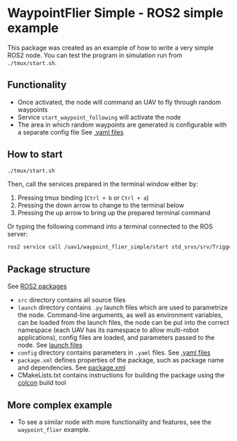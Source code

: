 # WaypointFlier Simple - ROS2 simple example

This package was created as an example of how to write a very simple ROS2 node.
You can test the program in simulation run from `./tmux/start.sh`.

## Functionality

* Once activated, the node will command an UAV to fly through random waypoints
* Service `start_waypoint_following` will activate the node
* The area in which random waypoints are generated is configurable with a separate config file See [.yaml files](https://docs.ros.org/en/jazzy/Tutorials/Intermediate/Launch/Using-ROS2-Launch-For-Large-Projects.html)

## How to start

```bash
./tmux/start.sh
```

Then, call the services prepared in the terminal window either by:

1. Pressing tmux binding (`Ctrl + b` or `Ctrl + a`)
2. Pressing the down arrow to change to the terminal below
3. Pressing the up arrow to bring up the prepared terminal command

Or typing the following command into a terminal connected to the ROS server:
```bash
ros2 service call /uav1/waypoint_flier_simple/start std_srvs/srv/Trigger
```

## Package structure

See [ROS2 packages](https://docs.ros.org/en/jazzy/Tutorials/Beginner-Client-Libraries/Creating-Your-First-ROS2-Package.html)

* `src` directory contains all source files
* `launch` directory contains `.py` launch files which are used to parametrize the node. Command-line arguments, as well as environment variables, can be loaded from the launch files, the node can be put into the correct namespace (each UAV has its namespace to allow multi-robot applications), config files are loaded, and parameters passed to the node. See [launch files](https://docs.ros.org/en/jazzy/Tutorials/Intermediate/Launch/Using-ROS2-Launch-For-Large-Projects.html)
* `config` directory contains parameters in `.yaml` files. See [.yaml files](https://docs.ros.org/en/jazzy/Tutorials/Intermediate/Launch/Using-ROS2-Launch-For-Large-Projects.html)
* `package.xml` defines properties of the package, such as package name and dependencies. See [package.xml](https://docs.ros.org/en/jazzy/Tutorials/Beginner-Client-Libraries/Creating-Your-First-ROS2-Package.html#customize-package-xml)
* CMakeLists.txt contains instructions for building the package using the [colcon](https://colcon.readthedocs.io/en/released/user/quick-start.html) build tool

## More complex example

* To see a similar node with more functionality and features, see the `waypoint_flier` example.
